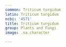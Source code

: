 ```yaml
---
common: Triticum turgidum
latin: Triticum turgidum
ncbi: '4571'
title: Triticum turgidum
group: Plants and Fungi
image: .na.character

---
```

